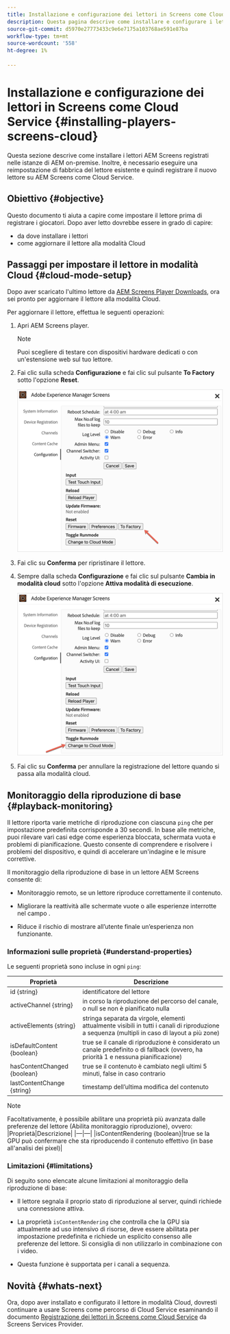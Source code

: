 ```yaml
---
title: Installazione e configurazione dei lettori in Screens come Cloud Service
description: Questa pagina descrive come installare e configurare i lettori in Screens come Cloud Service.
source-git-commit: d5970e27773433c9e6e7175a103768ae591e87ba
workflow-type: tm+mt
source-wordcount: '558'
ht-degree: 1%

---
```



# Installazione e configurazione dei lettori in Screens come Cloud Service {#installing-players-screens-cloud}

Questa sezione descrive come installare i lettori AEM Screens registrati nelle istanze di AEM on-premise. Inoltre, è necessario eseguire una reimpostazione di fabbrica del lettore esistente e quindi registrare il nuovo lettore su AEM Screens come Cloud Service.

## Obiettivo {#objective}

Questo documento ti aiuta a capire come impostare il lettore prima di registrare i giocatori. Dopo aver letto dovrebbe essere in grado di capire:

* da dove installare i lettori
* come aggiornare il lettore alla modalità Cloud

## Passaggi per impostare il lettore in modalità Cloud {#cloud-mode-setup}

Dopo aver scaricato l&#39;ultimo lettore da [AEM Screens Player Downloads](https://download.macromedia.com/screens/), ora sei pronto per aggiornare il lettore alla modalità Cloud.

Per aggiornare il lettore, effettua le seguenti operazioni:

1. Apri AEM Screens player.

   >[!NOTE]
   >Puoi scegliere di testare con dispositivi hardware dedicati o con un&#39;estensione web sul tuo lettore.

1. Fai clic sulla scheda **Configurazione** e fai clic sul pulsante **To Factory** sotto l&#39;opzione **Reset**.

   ![immagine](/help/screens-cloud/assets/player/installplayer-2.png)

1. Fai clic su **Conferma** per ripristinare il lettore.

1. Sempre dalla scheda **Configurazione** e fai clic sul pulsante **Cambia in modalità cloud** sotto l&#39;opzione **Attiva modalità di esecuzione**.

   ![immagine](/help/screens-cloud/assets/player/installplayer-1.png)

1. Fai clic su **Conferma** per annullare la registrazione del lettore quando si passa alla modalità cloud.

## Monitoraggio della riproduzione di base {#playback-monitoring}

Il lettore riporta varie metriche di riproduzione con ciascuna `ping` che per impostazione predefinita corrisponde a 30 secondi. In base alle metriche, puoi rilevare vari casi edge come esperienza bloccata, schermata vuota e problemi di pianificazione. Questo consente di comprendere e risolvere i problemi del dispositivo, e quindi di accelerare un&#39;indagine e le misure correttive.

Il monitoraggio della riproduzione di base in un lettore AEM Screens consente di:

* Monitoraggio remoto, se un lettore riproduce correttamente il contenuto.

* Migliorare la reattività alle schermate vuote o alle esperienze interrotte nel campo .

* Riduce il rischio di mostrare all’utente finale un’esperienza non funzionante.

### Informazioni sulle proprietà {#understand-properties}

Le seguenti proprietà sono incluse in ogni `ping`:

| Proprietà | Descrizione |
|---|---|
| id {string} | identificatore del lettore |
| activeChannel {string} | in corso la riproduzione del percorso del canale, o null se non è pianificato nulla |
| activeElements {string} | stringa separata da virgole, elementi attualmente visibili in tutti i canali di riproduzione a sequenza (multipli in caso di layout a più zone) |
| isDefaultContent {boolean} | true se il canale di riproduzione è considerato un canale predefinito o di fallback (ovvero, ha priorità 1 e nessuna pianificazione) |
| hasContentChanged {boolean} | true se il contenuto è cambiato negli ultimi 5 minuti, false in caso contrario |
| lastContentChange {string} | timestamp dell’ultima modifica del contenuto |

>[!NOTE]
>Facoltativamente, è possibile abilitare una proprietà più avanzata dalle preferenze del lettore (Abilita monitoraggio riproduzione), ovvero:
>|Proprietà|Descrizione|
>|—|—|
>|isContentRendering {boolean}|true se la GPU può confermare che sta riproducendo il contenuto effettivo (in base all&#39;analisi dei pixel)|

### Limitazioni  {#limitations}

Di seguito sono elencate alcune limitazioni al monitoraggio della riproduzione di base:

* Il lettore segnala il proprio stato di riproduzione al server, quindi richiede una connessione attiva.

* La proprietà `isContentRendering` che controlla che la GPU sia attualmente ad uso intensivo di risorse, deve essere abilitata per impostazione predefinita e richiede un esplicito consenso alle preferenze del lettore. Si consiglia di non utilizzarlo in combinazione con i video.

* Questa funzione è supportata per i canali a sequenza.

## Novità {#whats-next}

Ora, dopo aver installato e configurato il lettore in modalità Cloud, dovresti continuare a usare Screens come percorso di Cloud Service esaminando il documento [Registrazione dei lettori in Screens come Cloud Service](/help/screens-cloud/managing-players-registration/registering-players-screens-cloud.md) da Screens Services Provider.
